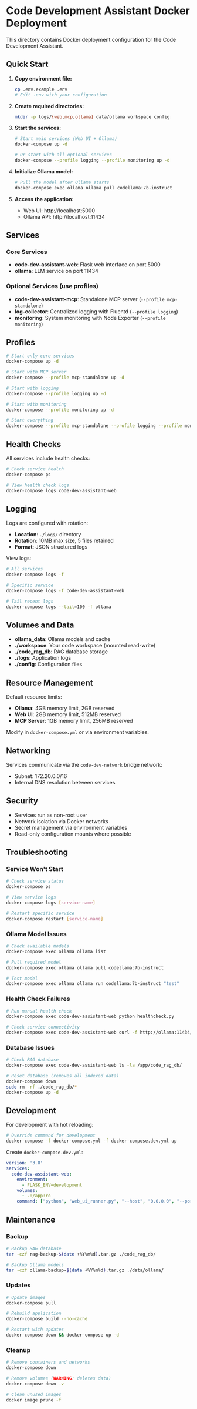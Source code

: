 # Code Development Assistant Docker Deployment

This directory contains Docker deployment configuration for the Code Development Assistant.

## Quick Start

1. **Copy environment file:**
   ```bash
   cp .env.example .env
   # Edit .env with your configuration
   ```

2. **Create required directories:**
   ```bash
   mkdir -p logs/{web,mcp,ollama} data/ollama workspace config
   ```

3. **Start the services:**
   ```bash
   # Start main services (Web UI + Ollama)
   docker-compose up -d

   # Or start with all optional services
   docker-compose --profile logging --profile monitoring up -d
   ```

4. **Initialize Ollama model:**
   ```bash
   # Pull the model after Ollama starts
   docker-compose exec ollama ollama pull codellama:7b-instruct
   ```

5. **Access the application:**
   - Web UI: http://localhost:5000
   - Ollama API: http://localhost:11434

## Services

### Core Services

- **code-dev-assistant-web**: Flask web interface on port 5000
- **ollama**: LLM service on port 11434

### Optional Services (use profiles)

- **code-dev-assistant-mcp**: Standalone MCP server (`--profile mcp-standalone`)
- **log-collector**: Centralized logging with Fluentd (`--profile logging`)
- **monitoring**: System monitoring with Node Exporter (`--profile monitoring`)

## Profiles

```bash
# Start only core services
docker-compose up -d

# Start with MCP server
docker-compose --profile mcp-standalone up -d

# Start with logging
docker-compose --profile logging up -d

# Start with monitoring
docker-compose --profile monitoring up -d

# Start everything
docker-compose --profile mcp-standalone --profile logging --profile monitoring up -d
```

## Health Checks

All services include health checks:

```bash
# Check service health
docker-compose ps

# View health check logs
docker-compose logs code-dev-assistant-web
```

## Logging

Logs are configured with rotation:
- **Location**: `./logs/` directory
- **Rotation**: 10MB max size, 5 files retained
- **Format**: JSON structured logs

View logs:
```bash
# All services
docker-compose logs -f

# Specific service
docker-compose logs -f code-dev-assistant-web

# Tail recent logs
docker-compose logs --tail=100 -f ollama
```

## Volumes and Data

- **ollama_data**: Ollama models and cache
- **./workspace**: Your code workspace (mounted read-write)
- **./code_rag_db**: RAG database storage
- **./logs**: Application logs
- **./config**: Configuration files

## Resource Management

Default resource limits:
- **Ollama**: 4GB memory limit, 2GB reserved
- **Web UI**: 2GB memory limit, 512MB reserved
- **MCP Server**: 1GB memory limit, 256MB reserved

Modify in `docker-compose.yml` or via environment variables.

## Networking

Services communicate via the `code-dev-network` bridge network:
- Subnet: 172.20.0.0/16
- Internal DNS resolution between services

## Security

- Services run as non-root user
- Network isolation via Docker networks
- Secret management via environment variables
- Read-only configuration mounts where possible

## Troubleshooting

### Service Won't Start
```bash
# Check service status
docker-compose ps

# View service logs
docker-compose logs [service-name]

# Restart specific service
docker-compose restart [service-name]
```

### Ollama Model Issues
```bash
# Check available models
docker-compose exec ollama ollama list

# Pull required model
docker-compose exec ollama ollama pull codellama:7b-instruct

# Test model
docker-compose exec ollama ollama run codellama:7b-instruct "test"
```

### Health Check Failures
```bash
# Run manual health check
docker-compose exec code-dev-assistant-web python healthcheck.py

# Check service connectivity
docker-compose exec code-dev-assistant-web curl -f http://ollama:11434/api/tags
```

### Database Issues
```bash
# Check RAG database
docker-compose exec code-dev-assistant-web ls -la /app/code_rag_db/

# Reset database (removes all indexed data)
docker-compose down
sudo rm -rf ./code_rag_db/*
docker-compose up -d
```

## Development

For development with hot reloading:

```bash
# Override command for development
docker-compose -f docker-compose.yml -f docker-compose.dev.yml up
```

Create `docker-compose.dev.yml`:
```yaml
version: '3.8'
services:
  code-dev-assistant-web:
    environment:
      - FLASK_ENV=development
    volumes:
      - .:/app:ro
    command: ["python", "web_ui_runner.py", "--host", "0.0.0.0", "--port", "5000", "--debug"]
```

## Maintenance

### Backup
```bash
# Backup RAG database
tar -czf rag-backup-$(date +%Y%m%d).tar.gz ./code_rag_db/

# Backup Ollama models
tar -czf ollama-backup-$(date +%Y%m%d).tar.gz ./data/ollama/
```

### Updates
```bash
# Update images
docker-compose pull

# Rebuild application
docker-compose build --no-cache

# Restart with updates
docker-compose down && docker-compose up -d
```

### Cleanup
```bash
# Remove containers and networks
docker-compose down

# Remove volumes (WARNING: deletes data)
docker-compose down -v

# Clean unused images
docker image prune -f
```
